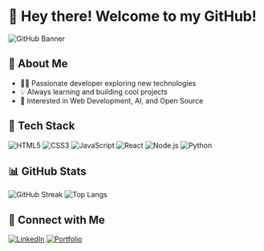 # 👋 Hey there! Welcome to my GitHub!

![GitHub Banner](https://source.unsplash.com/1600x400/?technology,coding)

## 🚀 About Me
- 🧑‍💻 Passionate developer exploring new technologies
- 💡 Always learning and building cool projects
- 🎯 Interested in Web Development, AI, and Open Source

## 🔧 Tech Stack
![HTML5](https://img.shields.io/badge/HTML5-E34F26?style=flat&logo=html5&logoColor=white)
![CSS3](https://img.shields.io/badge/CSS3-1572B6?style=flat&logo=css3&logoColor=white)
![JavaScript](https://img.shields.io/badge/JavaScript-F7DF1E?style=flat&logo=javascript&logoColor=black)
![React](https://img.shields.io/badge/React-61DAFB?style=flat&logo=react&logoColor=black)
![Node.js](https://img.shields.io/badge/Node.js-339933?style=flat&logo=node.js&logoColor=white)
![Python](https://img.shields.io/badge/Python-3776AB?style=flat&logo=python&logoColor=white)

## 📊 GitHub Stats
![GitHub Streak](https://github-readme-streak-stats.herokuapp.com/?user=imeneBoujarra&theme=radical)
![Top Langs](https://github-readme-stats.vercel.app/api/top-langs/?username=imeneBoujarra&layout=compact&theme=radical)

## 🔗 Connect with Me
[![LinkedIn](https://img.shields.io/badge/LinkedIn-blue?style=flat&logo=linkedin&logoColor=white)](https://www.linkedin.com/in/boujarra-imen-406539197/)
[![Portfolio](https://img.shields.io/badge/Portfolio-%23000000.svg?style=flat&logo=firefox&logoColor=white)](https://portfolio-7896a.web.app/)
